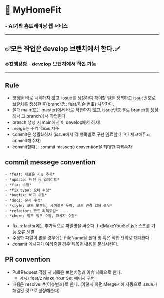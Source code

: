 # 💪 MyHomeFit 
### - AI기반 홈트레이닝 웹 서비스
-----------------------------

## ✅모든 작업은 develop 브랜치에서 한다.✅ ##
### 🔥진행상황 - develop 브랜치에서 확인 가능 ###

------------------------------------------
## Rule
- 코딩을 바로 시작하지 않고, issue를 생성하여 해야할 일을 정리하고 issue번호로 브랜치를 생성한 후(branch명: feat/이슈 번호) 시작한다.
- 절대 main(또는 master)에서 바로 작업하지 않고, issue번호 별로 branch를 생성해서 그 branch에서 작업한다 
- branch 생성 시 main에서 X, develop에서 하자!
- merge는 주기적으로 자주 
- commit은 생활화하자 (issue에서 각 항목별로 구현 완료할때마다 체크해주고 commit해주자)
- commit할때는 commit messege convention을 최대한 지켜주자


## commit messege convention
```
- *feat: 새로운 기능 추가*
- *update: 버전 등 업데이트*
- *fix: 수정*
- *fix typo: 오타 수정*
- *bugfix: 버그 수정*
- *docs: 문서 수정*
- *style: 코드 모캣팅, 세미콜론 누락, 코드 변경 없을 경우*
- *refactor: 코드 리펙토링*
- *chore: 빌드 업무 수정, 패키지 수정*
```
- fix, refactor에는 추가적으로 파일명을 써준다. fix(MakeYourSet.js): 스크롤 기능 오류 해결
- 수정한 파일이 많을 경우에는 FileName을 폴더 명 혹은 작업 단위로 대체한다
- commit 메시지가 여러줄일 경우 제목과 내용을 분리시킨다.


## PR convention
- Pull Request 작성 시 제목은 브랜치명과 이슈 제목으로 한다.
    - 예시) feat/2 Make Your Set 페이지 구현
- 내용은 resolve: #{이슈번호}로 한다. (이렇게 하면 Merge시에 자동으로 issue가 해결된 것으로 설정해준다) 
